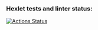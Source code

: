 ### Hexlet tests and linter status:
[![Actions Status](https://github.com/AlexCurse/frontend-project-lvl1/workflows/hexlet-check/badge.svg)](https://github.com/AlexCurse/frontend-project-lvl1/actions)